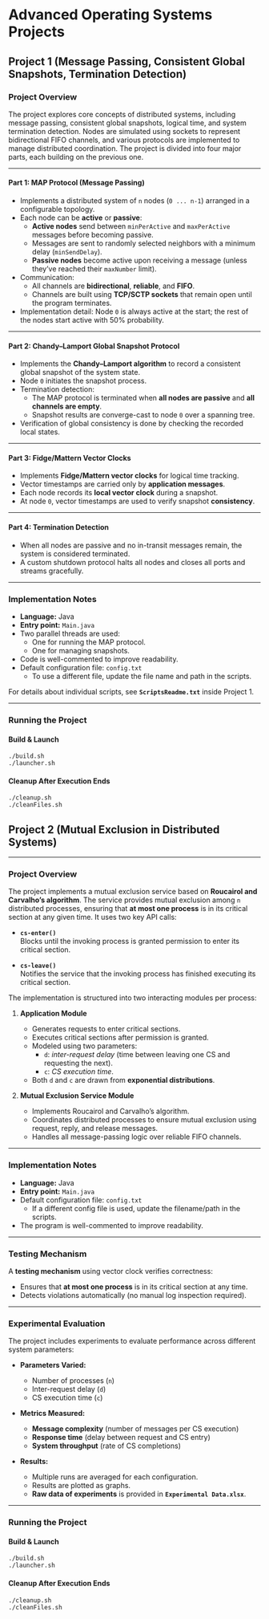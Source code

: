 # Advanced Operating Systems Projects

## Project 1 (Message Passing, Consistent Global Snapshots, Termination Detection)

### Project Overview

The project explores core concepts of distributed systems, including message passing, consistent global snapshots, logical time, and system termination detection. Nodes are simulated using sockets to represent bidirectional FIFO channels, and various protocols are implemented to manage distributed coordination. The project is divided into four major parts, each building on the previous one.

---

#### Part 1: MAP Protocol (Message Passing)
- Implements a distributed system of `n` nodes (`0 ... n-1`) arranged in a configurable topology.
- Each node can be **active** or **passive**:
  - **Active nodes** send between `minPerActive` and `maxPerActive` messages before becoming passive.
  - Messages are sent to randomly selected neighbors with a minimum delay (`minSendDelay`).
  - **Passive nodes** become active upon receiving a message (unless they’ve reached their `maxNumber` limit).
- Communication:
  - All channels are **bidirectional**, **reliable**, and **FIFO**.
  - Channels are built using **TCP/SCTP sockets** that remain open until the program terminates.
- Implementation detail: Node `0` is always active at the start; the rest of the nodes start active with 50% probability.

---

#### Part 2: Chandy–Lamport Global Snapshot Protocol
- Implements the **Chandy–Lamport algorithm** to record a consistent global snapshot of the system state.
- Node `0` initiates the snapshot process.
- Termination detection:
  - The MAP protocol is terminated when **all nodes are passive** and **all channels are empty**.
  - Snapshot results are converge-cast to node `0` over a spanning tree.
- Verification of global consistency is done by checking the recorded local states.

---

#### Part 3: Fidge/Mattern Vector Clocks
- Implements **Fidge/Mattern vector clocks** for logical time tracking.
- Vector timestamps are carried only by **application messages**.
- Each node records its **local vector clock** during a snapshot.
- At node `0`, vector timestamps are used to verify snapshot **consistency**.

---

#### Part 4: Termination Detection
- When all nodes are passive and no in-transit messages remain, the system is considered terminated.
- A custom shutdown protocol halts all nodes and closes all ports and streams gracefully.

---

### Implementation Notes
- **Language:** Java  
- **Entry point:** `Main.java`  
- Two parallel threads are used:
  - One for running the MAP protocol.
  - One for managing snapshots.  
- Code is well-commented to improve readability.  
- Default configuration file: `config.txt`  
  - To use a different file, update the file name and path in the scripts.

For details about individual scripts, see **`ScriptsReadme.txt`** inside Project 1.

---

### Running the Project

#### Build & Launch
```
./build.sh
./launcher.sh
```

#### Cleanup After Execution Ends
```
./cleanup.sh
./cleanFiles.sh
```

## Project 2 (Mutual Exclusion in Distributed Systems)

---

### Project Overview

The project implements a mutual exclusion service based on **Roucairol and Carvalho’s algorithm**. The service provides mutual exclusion among `n` distributed processes, ensuring that **at most one process** is in its critical section at any given time. It uses two key API calls:

- **`cs-enter()`**  
  Blocks until the invoking process is granted permission to enter its critical section.  

- **`cs-leave()`**  
  Notifies the service that the invoking process has finished executing its critical section.  

The implementation is structured into two interacting modules per process:

1. **Application Module**  
   - Generates requests to enter critical sections.  
   - Executes critical sections after permission is granted.  
   - Modeled using two parameters:  
     - `d`: *inter-request delay* (time between leaving one CS and requesting the next).  
     - `c`: *CS execution time*.  
   - Both `d` and `c` are drawn from **exponential distributions**.

2. **Mutual Exclusion Service Module**  
   - Implements Roucairol and Carvalho’s algorithm.  
   - Coordinates distributed processes to ensure mutual exclusion using request, reply, and release messages.  
   - Handles all message-passing logic over reliable FIFO channels.

---

### Implementation Notes

- **Language:** Java  
- **Entry point:** `Main.java`  
- Default configuration file: `config.txt`  
  - If a different config file is used, update the filename/path in the scripts.  
- The program is well-commented to improve readability.

---

### Testing Mechanism

A **testing mechanism** using vector clock verifies correctness:  
- Ensures that **at most one process** is in its critical section at any time.  
- Detects violations automatically (no manual log inspection required).  

---

### Experimental Evaluation

The project includes experiments to evaluate performance across different system parameters:

- **Parameters Varied:**  
  - Number of processes (`n`)  
  - Inter-request delay (`d`)  
  - CS execution time (`c`)  

- **Metrics Measured:**  
  - **Message complexity** (number of messages per CS execution)  
  - **Response time** (delay between request and CS entry)  
  - **System throughput** (rate of CS completions)  

- **Results:**  
  - Multiple runs are averaged for each configuration.  
  - Results are plotted as graphs.  
  - **Raw data of experiments** is provided in **`Experimental Data.xlsx`**.  

---

### Running the Project

#### Build & Launch
```
./build.sh
./launcher.sh
```
#### Cleanup After Execution Ends
```
./cleanup.sh
./cleanFiles.sh
```
